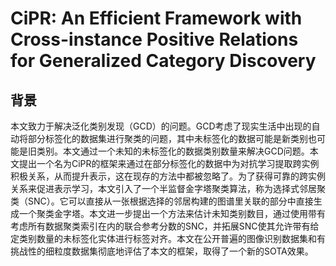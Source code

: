 # CiPR: An Efficient Framework with Cross-instance Positive Relations for Generalized Category Discovery

## 背景

本文致力于解决泛化类别发现（GCD）的问题。GCD考虑了现实生活中出现的自动将部分标签化的数据集进行聚类的问题，其中未标签化的数据可能是新类别也可能是旧类别。本文通过一个未知的未标签化的数据类别数量来解决GCD问题。本文提出一个名为CiPR的框架来通过在部分标签化的数据中为对抗学习提取跨实例积极关系，从而提升表示，这在现存的方法中都被忽略了。为了获得可靠的跨实例关系来促进表示学习，本文引入了一个半监督金字塔聚类算法，称为选择式邻居聚类（SNC）。它可以直接从一张根据选择的邻居构建的图谱里关联的部分中直接生成一个聚类金字塔。本文进一步提出一个方法来估计未知类别数目，通过使用带有考虑所有数据聚类索引在内的联合参考分数的SNC，并拓展SNC使其允许带有给定类别数量的未标签化实体进行标签对齐。本文在公开普遍的图像识别数据集和有挑战性的细粒度数据集彻底地评估了本文的框架，取得了一个新的SOTA效果。
